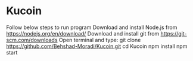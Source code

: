 # Kucoin

Follow below steps to run program
Download and install Node.js from https://nodejs.org/en/download/
Download and install git from https://git-scm.com/downloads
Open terminal and type: git clone https://github.com/Behshad-Moradi/Kucoin.git
cd Kucoin
npm install
npm start
